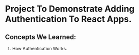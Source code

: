 # Project To Demonstrate Adding Authentication To React Apps.

## Concepts We Learned:
1. How Authentication Works.
